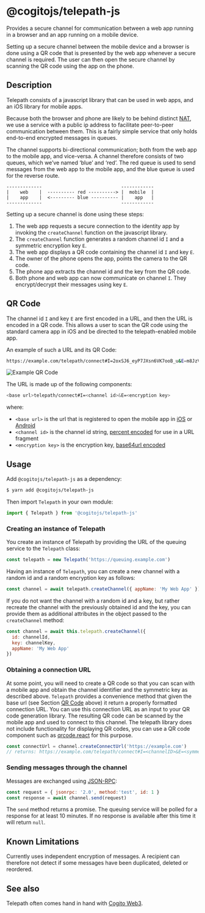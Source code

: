 # @cogitojs/telepath-js

Provides a secure channel for communication between a web app running in a browser and an app running on a mobile device.

Setting up a secure channel between the mobile device and a browser is done using a QR code that is presented by the web app whenever a secure channel is required. The user can then open the secure channel by scanning the QR code using the app on the phone.

## Description

Telepath consists of a javascript library that can be used in web apps, and an iOS library for mobile apps.

Because both the browser and phone are likely to be behind distinct [NAT], we use a service with a public ip address to facilitate peer-to-peer communication between them. This is a fairly simple service that only holds end-to-end encrypted messages in queues.

The channel supports bi-directional communication; both from the web app to the mobile app, and vice-versa. A channel therefore consists of two queues, which we’ve named ‘blue’ and ‘red’. The red queue is used to send messages from the web app to the mobile app, and the blue queue is used for the reverse route.

    -------------                             ------------
    |    web    |  ---------- red ----------> |  mobile  |
    |    app    |  <--------- blue ---------- |    app   |
    -------------                             ------------

Setting up a secure channel is done using these steps:

1.  The web app requests a secure connection to the identity app by invoking the `createChannel` function on the javascript library.
2.  The `createChannel` function generates a random channel id `I` and a symmetric encryption key `E`.
3.  The web app displays a QR code containing the channel id `I` and key `E`.
4.  The owner of the phone opens the app, points the camera to the QR code.
5.  The phone app extracts the channel id and the key from the QR code.
6.  Both phone and web app can now communicate on channel `I`. They encrypt/decrypt their messages using key `E`.

[NAT]: https://en.wikipedia.org/wiki/Network_address_translation

## QR Code

The channel id `I` and key `E` are first encoded in a URL, and then the URL is encoded in a QR code. This allows a user to scan the QR code using the standard camera app in iOS and be directed to the telepath-enabled mobile app.

An example of such a URL and its QR Code:

```bash
https://example.com/telepath/connect#I=2oxSJ6_eyP7JXsn6VK7ooB_u&E=m8JzVbVlEwlzzR0-o8-AU0F6oONYcqvLW5YVLvLLP6s
```

![Example QR Code](images/ExampleQRCode.png)

The URL is made up of the following components:

```bash
<base url>telepath/connect#I=<channel id>&E=<encryption key>
```
where:

* `<base url>` is the url that is registered to open the mobile app in [iOS](https://developer.apple.com/library/content/documentation/General/Conceptual/AppSearch/UniversalLinks.html) or [Android](https://developer.android.com/training/app-links/deep-linking.html)
* `<channel id>` is the channel id string, [percent encoded](https://tools.ietf.org/html/rfc3986#section-2.1) for use in a URL fragment
* `<encryption key>` is the encryption key, [base64url encoded](https://tools.ietf.org/html/rfc4648#section-5)

## Usage

Add `@cogitojs/telepath-js` as a dependency:

```bash
$ yarn add @cogitojs/telepath-js
```

Then import `Telepath` in your own module:

```javascript
import { Telepath } from '@cogitojs/telepath-js'
```

### Creating an instance of Telepath

You create an instance of Telepath by providing the URL of the queuing
service to the `Telepath` class:

```javascript
const telepath = new Telepath('https://queuing.example.com')
```

Having an instance of `Telepath`, you can create a new channel
with a random id and a random encryption key as follows:

```javascript
const channel = await telepath.createChannel({ appName: 'My Web App' })
```

If you do not want the channel with a random id and a key, but rather recreate
the channel with the previously obtained id and the key, you can provide them
as additional attributes in the object passed to the `createChannel` method:

```javascript
const channel = await this.telepath.createChannel({
  id: channelId,
  key: channelKey,
  appName: 'My Web App'
})
```

### Obtaining a connection URL

At some point, you will need to create a QR code so that you can scan
with a mobile app and obtain the channel identifier and the symmetric
key as described above. `Telepath` provides a convenience method that given the base url
(see Section [QR Code](#qr-code) above) it return a properly formatted connection URL.
You can use this connection URL as an input to your QR code generation library.
The resulting QR code can be scanned by the mobile
app and used to connect to this channel. The telepath library does not include
functionality for displaying QR codes, you can use a QR code component such as
[qrcode.react][qrcode] for this purpose.

```javascript
const connectUrl = channel.createConnectUrl('https://example.com')
// returns: https://example.com/telepath/connect#I=<channelID>&E=<symmetricKey>
```

### Sending messages through the channel

Messages are exchanged using [JSON-RPC][json-rpc]:

```javascript
const request = { jsonrpc: '2.0', method:'test', id: 1 }
const response = await channel.send(request)
```

The `send` method returns a promise. The queuing service will be polled for a
response for at least 10 minutes. If no response is available after this time it
will return `null`.

[qrcode]: https://www.npmjs.com/package/qrcode.react
[json-rpc]: http://www.jsonrpc.org/specification

## Known Limitations

Currently uses independent encryption of messages. A recipient can therefore not detect if some messages have been duplicated, deleted or reordered.

## See also

Telepath often comes hand in hand with [Cogito Web3].

[Cogito Web3]: https://cogito.mobi/components/cogito-web3

